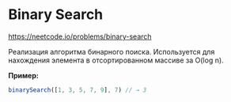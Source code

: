 # Binary Search
https://neetcode.io/problems/binary-search

Реализация алгоритма бинарного поиска.
Используется для нахождения элемента в отсортированном массиве за O(log n).

**Пример:**
```js
binarySearch([1, 3, 5, 7, 9], 7) // → 3
```